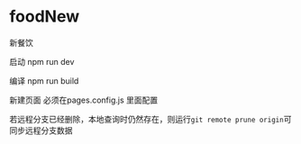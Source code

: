 # foodNew

新餐饮

启动 npm run dev

编译 npm run build

新建页面 必须在pages.config.js 里面配置

若远程分支已经删除，本地查询时仍然存在，则运行`git remote prune origin`可同步远程分支数据
